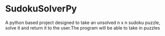 # SudokuSolverPy
A python based project designed to take an unsolved n x n sudoku puzzle, solve it and return it to the user.The program will be able to take in puzzles

